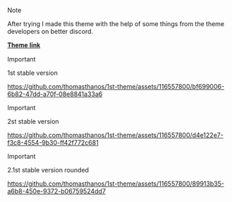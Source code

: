 > [!NOTE]
> After trying I made this theme with the help of some things from the theme developers on better discord.

[𝐓𝐡𝐞𝐦𝐞 𝐥𝐢𝐧𝐤](https://thomasthanos.github.io/1st-theme/SimplethemeV2.theme.css)
> [!IMPORTANT]
> 1st stable version
<!-- 1st video show -->
https://github.com/thomasthanos/1st-theme/assets/116557800/bf699006-6b82-47dd-a70f-08e8841a33a6
> [!IMPORTANT]
> 2st stable version
<!-- 2st video show -->
https://github.com/thomasthanos/1st-theme/assets/116557800/d4e122e7-f3c8-4554-9b30-ff42f772c681
> [!IMPORTANT]
> 2.1st stable version rounded
<!-- 3st video show -->
https://github.com/thomasthanos/1st-theme/assets/116557800/89913b35-a6b8-450e-9372-b06759524dd7

